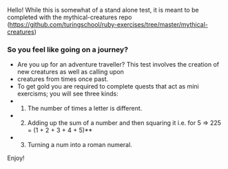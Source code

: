 Hello! While this is somewhat of a stand alone test, it is meant to be completed with the mythical-creatures repo  (https://github.com/turingschool/ruby-exercises/tree/master/mythical-creatures)

### So you feel like going on a journey? 
  
 + Are you up for an adventure traveller? This test involves the creation of new creatures as well as calling upon
 + creatures from times once past. 
 + To get gold you are required to complete quests that act as mini exercisms; you will see three kinds:
 + 1. The number of times a letter is different.
 + 2. Adding up the sum of a number and then squaring it i.e. for 5 => 225 = (1 + 2 + 3 + 4 + 5)**
 + 3. Turning a num into a roman numeral.

Enjoy!
